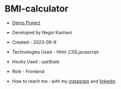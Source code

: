# BMI-calculator


- [Demo Project]()

- Developed by Negin Kashani

- Created - 2023-09-9

- Technologies Used - Html ,CSS,javascript 

- Hooks Used : useState 

- Role - Frontend

- How to reach me : with my [instagram](https://instagram.com/negin_kashweb?igshid=NTc4MTIwNjQ2YQ==
) and [linkedin](https://www.linkedin.com/in/negin-kashani-567840b8)

